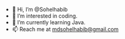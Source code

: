 - 👋 Hi, I’m @Sohelhabib
- 👀 I’m interested in coding.
- 🌱 I’m currently learning Java.
- 📫 Reach me at mdsohelhabib@gmail.com

<!---
Sohelhabib/Sohelhabib is a ✨ special ✨ repository because its `README.md` (this file) appears on your GitHub profile.
You can click the Preview link to take a look at your changes.
--->
